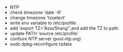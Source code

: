 
* NTP
 * check timezone 'date -R'
 * change timezone 'tzselect'
 * write env variable to /etc/profile 
  * add 'export TZ='Asia/Shang'',and add the TZ to path
 * update PATH 'source /etc/profile'
 * confiure NTP server (pool.ntp.org)
 * sudo dpkg-reconfigure tzdata
